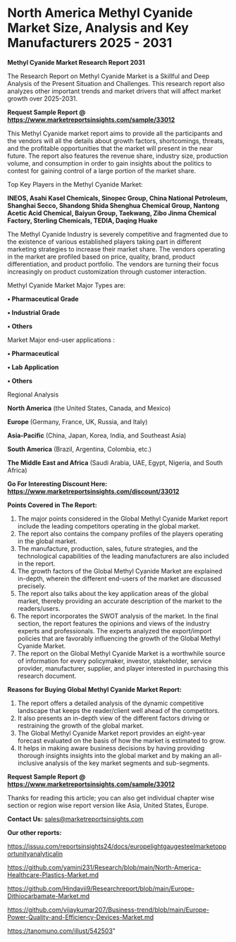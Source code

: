 # North America Methyl Cyanide Market Size, Analysis and Key Manufacturers 2025 - 2031

<strong>Methyl Cyanide Market Research Report 2031</strong>

The Research Report on Methyl Cyanide Market is a Skillful and Deep Analysis of the Present Situation and Challenges. This research report also analyzes other important trends and market drivers that will affect market growth over 2025-2031.

<strong>Request Sample Report @ <a href=https://www.marketreportsinsights.com/sample/33012>https://www.marketreportsinsights.com/sample/33012</a></strong>

This Methyl Cyanide market report aims to provide all the participants and the vendors will all the details about growth factors, shortcomings, threats, and the profitable opportunities that the market will present in the near future. The report also features the revenue share, industry size, production volume, and consumption in order to gain insights about the politics to contest for gaining control of a large portion of the market share.

Top Key Players in the Methyl Cyanide Market:

<strong>INEOS, Asahi Kasel Chemicals, Sinopec Group, China National Petroleum, Shanghai Secco, Shandong Shida Shenghua Chemical Group, Nantong Acetic Acid Chemical, Baiyun Group, Taekwang, Zibo Jinma Chemical Factory, Sterling Chemicals, TEDIA, Daqing Huake</strong>

The Methyl Cyanide Industry is severely competitive and fragmented due to the existence of various established players taking part in different marketing strategies to increase their market share. The vendors operating in the market are profiled based on price, quality, brand, product differentiation, and product portfolio. The vendors are turning their focus increasingly on product customization through customer interaction.

Methyl Cyanide Market Major Types are:

<strong>•  Pharmaceutical Grade

•  Industrial Grade

•  Others</strong>

Market Major end-user applications :

<strong>•  Pharmaceutical

•  Lab Application

•  Others</strong>

Regional Analysis

</u><strong><b>North America</b></strong> (the United States, Canada, and Mexico)

<strong><b>Europe </b></strong>(Germany, France, UK, Russia, and Italy)

<strong><b>Asia-Pacific</b></strong> (China, Japan, Korea, India, and Southeast Asia)

<strong><b>South America</b></strong> (Brazil, Argentina, Colombia, etc.)

<strong><b>The Middle East and Africa</b></strong> (Saudi Arabia, UAE, Egypt, Nigeria, and South Africa)

<strong>Go For Interesting Discount Here: <a href=https://www.marketreportsinsights.com/discount/33012>https://www.marketreportsinsights.com/discount/33012</a></strong>

<strong>Points Covered in The Report:</strong>
<ol>
  <li>The major points considered in the Global Methyl Cyanide Market report include the leading competitors operating in the global market.</li>
  <li>The report also contains the company profiles of the players operating in the global market.</li>
  <li>The manufacture, production, sales, future strategies, and the technological capabilities of the leading manufacturers are also included in the report.</li>
  <li>The growth factors of the Global Methyl Cyanide Market are explained in-depth, wherein the different end-users of the market are discussed precisely.</li>
  <li>The report also talks about the key application areas of the global market, thereby providing an accurate description of the market to the readers/users.</li>
  <li>The report incorporates the SWOT analysis of the market. In the final section, the report features the opinions and views of the industry experts and professionals. The experts analyzed the export/import policies that are favorably influencing the growth of the Global Methyl Cyanide Market.</li>
  <li>The report on the Global Methyl Cyanide Market is a worthwhile source of information for every policymaker, investor, stakeholder, service provider, manufacturer, supplier, and player interested in purchasing this research document.</li>
</ol>
<strong>Reasons for Buying Global Methyl Cyanide Market Report:</strong>

<ol>
  <li>The report offers a detailed analysis of the dynamic competitive landscape that keeps the reader/client well ahead of the competitors.</li>
  <li>It also presents an in-depth view of the different factors driving or restraining the growth of the global market.</li>
  <li>The Global Methyl Cyanide Market report provides an eight-year forecast evaluated on the basis of how the market is estimated to grow.</li>
  <li>It helps in making aware business decisions by having providing thorough insights insights into the global market and by making an all-inclusive analysis of the key market segments and sub-segments.</li>
</ol>
<strong>Request Sample Report @ <a href=https://www.marketreportsinsights.com/sample/33012>https://www.marketreportsinsights.com/sample/33012</a></strong>


Thanks for reading this article; you can also get individual chapter wise section or region wise report version like Asia, United States, Europe.

<strong>Contact Us:</strong>
sales@marketreportsinsights.com

<strong>Our other reports:</strong>

<a href=https://issuu.com/reportsinsights24/docs/europelightgaugesteelmarketopportunityanalyticalin>https://issuu.com/reportsinsights24/docs/europelightgaugesteelmarketopportunityanalyticalin</a>

<a href=https://github.com/yamini231/Research/blob/main/North-America-Healthcare-Plastics-Market.md>https://github.com/yamini231/Research/blob/main/North-America-Healthcare-Plastics-Market.md</a>

<a href=https://github.com/Hindavii9/Researchreport/blob/main/Europe-Dithiocarbamate-Market.md>https://github.com/Hindavii9/Researchreport/blob/main/Europe-Dithiocarbamate-Market.md</a>

<a href=https://github.com/vijaykumar207/Business-trend/blob/main/Europe-Power-Quality-and-Efficiency-Devices-Market.md>https://github.com/vijaykumar207/Business-trend/blob/main/Europe-Power-Quality-and-Efficiency-Devices-Market.md</a>

<a href=https://tanomuno.com/illust/542503>https://tanomuno.com/illust/542503</a>"
